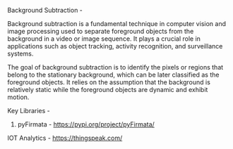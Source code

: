 Background Subtraction - 

Background subtraction is a fundamental technique in computer vision and image processing used to separate foreground objects from the background in a video or image sequence. 
It plays a crucial role in applications such as object tracking, activity recognition, and surveillance systems.

The goal of background subtraction is to identify the pixels or regions that belong to the stationary background, which can be later classified as the foreground objects. 
It relies on the assumption that the background is relatively static while the foreground objects are dynamic and exhibit motion.

Key Libraries - 

1. pyFirmata - https://pypi.org/project/pyFirmata/


IOT Analytics - https://thingspeak.com/
